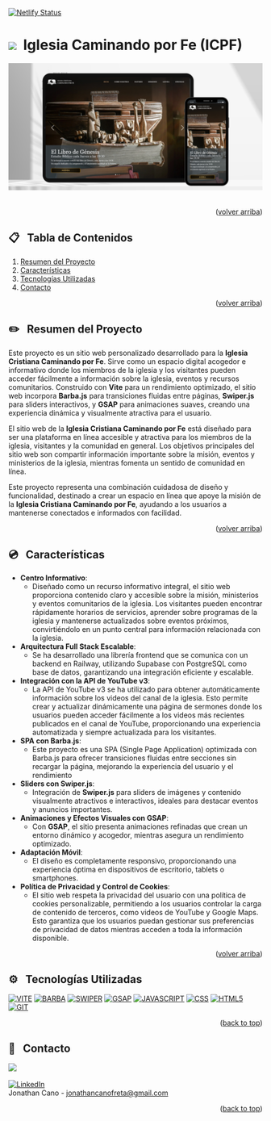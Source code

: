 <a id="readme-top"></a>

[![Netlify Status](https://api.netlify.com/api/v1/badges/87702591-a8f8-45d7-9447-8c3b43233c33/deploy-status)](https://app.netlify.com/sites/caminandoporfe/deploys)

# <img src="https://i.giphy.com/media/v1.Y2lkPTc5MGI3NjExZHlxZnUzc3NlZm95YzU3Z3psOG41eGY2dTFzd2NmZ3V4bTdlZzVpZCZlcD12MV9pbnRlcm5hbF9naWZfYnlfaWQmY3Q9cw/gdTD9BIMWfPEnWmV4e/giphy.gif" width="30">&nbsp; Iglesia Caminando por Fe (ICPF)


<div align="center">
    <img src="/src/public/img/icpf-readme.jpg" alt="Logo" width="800" >
</div>
<br />

<!-- **Enlace al proyecto en vivo:** <a href="web">web</a><br/> -->

<p align="right">(<a href="#readme-top">volver arriba</a>)</p>

## 📋 &nbsp; Tabla de Contenidos

1. [Resumen del Proyecto](#project-overview)
2. [Características](#features)
4. [Tecnologías Utilizadas](#technologies-used)
5. [Contacto](#contact)

<p align="right">(<a href="#readme-top">volver arriba</a>)</p>

## ✏️ &nbsp; <a id="project-overview">Resumen del Proyecto</a>

Este proyecto es un sitio web personalizado desarrollado para la **Iglesia Cristiana Caminando por Fe**. Sirve como un espacio digital acogedor e informativo donde los miembros de la iglesia y los visitantes pueden acceder fácilmente a información sobre la iglesia, eventos y recursos comunitarios. Construido con **Vite** para un rendimiento optimizado, el sitio web incorpora **Barba.js** para transiciones fluidas entre páginas, **Swiper.js** para sliders interactivos, y **GSAP** para animaciones suaves, creando una experiencia dinámica y visualmente atractiva para el usuario.

El sitio web de la **Iglesia Cristiana Caminando por Fe** está diseñado para ser una plataforma en línea accesible y atractiva para los miembros de la iglesia, visitantes y la comunidad en general. Los objetivos principales del sitio web son compartir información importante sobre la misión, eventos y ministerios de la iglesia, mientras fomenta un sentido de comunidad en línea.

Este proyecto representa una combinación cuidadosa de diseño y funcionalidad, destinado a crear un espacio en línea que apoye la misión de la **Iglesia Cristiana Caminando por Fe**, ayudando a los usuarios a mantenerse conectados e informados con facilidad.

<p align="right">(<a href="#readme-top">volver arriba</a>)</p>

## 💿 &nbsp; <a id="features">Características</a>

- **Centro Informativo**:
    - Diseñado como un recurso informativo integral, el sitio web proporciona contenido claro y accesible sobre la misión, ministerios y eventos comunitarios de la iglesia. Los visitantes pueden encontrar rápidamente horarios de servicios, aprender sobre programas de la iglesia y mantenerse actualizados sobre eventos próximos, convirtiéndolo en un punto central para información relacionada con la iglesia.
- **Arquitectura Full Stack Escalable**:
    - Se ha desarrollado una librería frontend que se comunica con un backend en Railway, utilizando Supabase con PostgreSQL como base de datos, garantizando una integración eficiente y escalable.
- **Integración con la API de YouTube v3**:  
    - La API de YouTube v3 se ha utilizado para obtener automáticamente información sobre los videos del canal de la iglesia. Esto permite crear y actualizar dinámicamente una página de sermones donde los usuarios pueden acceder fácilmente a los videos más recientes publicados en el canal de YouTube, proporcionando una experiencia automatizada y siempre actualizada para los visitantes.
- **SPA con Barba.js**:
    - Este proyecto es una SPA (Single Page Application) optimizada con Barba.js para ofrecer transiciones fluidas entre secciones sin recargar la página, mejorando la experiencia del usuario y el rendimiento
- **Sliders con Swiper.js**:
    - Integración de **Swiper.js** para sliders de imágenes y contenido visualmente atractivos e interactivos, ideales para destacar eventos y anuncios importantes.
- **Animaciones y Efectos Visuales con GSAP**:
    - Con **GSAP**, el sitio presenta animaciones refinadas que crean un entorno dinámico y acogedor, mientras asegura un rendimiento optimizado.
- **Adaptación Móvil**:
    - El diseño es completamente responsivo, proporcionando una experiencia óptima en dispositivos de escritorio, tablets o smartphones.
- **Política de Privacidad y Control de Cookies**:
    - El sitio web respeta la privacidad del usuario con una política de cookies personalizable, permitiendo a los usuarios controlar la carga de contenido de terceros, como videos de YouTube y Google Maps. Esto garantiza que los usuarios puedan gestionar sus preferencias de privacidad de datos mientras acceden a toda la información disponible.

<p align="right">(<a href="#readme-top">volver arriba</a>)</p>

## ⚙️ &nbsp; <a id="technologies-used">Tecnologías Utilizadas</a>

[![VITE][Vite.js]][Vite-url]
[![BARBA][BARBA.js]][BARBA-url]
[![SWIPER][SWIPER.js]][SWIPER-url]
[![GSAP][GSAP.js]][GSAP-url]
[![JAVASCRIPT][JAVASCRIPT.js]][JAVASCRIPT-url]
[![CSS][CSS.js]][CSS-url]
[![HTML5][HTML5.js]][HTML5-url]
[![GIT][GIT.js]][GIT-url]

<p align="right">(<a href="#readme-top">back to top</a>)</p>

## 👤 &nbsp; <a id="contact">Contacto</a>

<a href="https://github.com/JonaRhood/reddit-client/graphs/contributors">
  <img src="https://contrib.rocks/image?repo=JonaRhood/reddit-client" />
</a>

[![LinkedIn][linkedin-shield]][linkedin-url] <br />
Jonathan Cano -  jonathancanofreta@gmail.com

<p align="right">(<a href="#readme-top">back to top</a>)</p>

[Vite.js]: https://img.shields.io/badge/VITE-20232A?style=for-the-badge&logo=vite&logoColor=yellow
[Vite-url]: https://vite.dev/
[Barba.js]: https://img.shields.io/badge/BARBA.JS-20232A?style=for-the-badge&logo=&logoColor=yellow
[Barba-url]: https://barba.js.org/
[Swiper.js]: https://img.shields.io/badge/SWIPER.JS-20232A?style=for-the-badge&logo=swiper&logoColor=blue
[Swiper-url]: https://swiperjs.com/
[GSAP.js]: https://img.shields.io/badge/GSAP-20232A?style=for-the-badge&logo=greensock&logoColor=lime
[GSAP-url]: https://gsap.com/
[Javascript.js]: https://img.shields.io/badge/Javascript-20232A?style=for-the-badge&logo=JavaScript&logoColor=Y
[Javascript-url]: https://developer.mozilla.org/es/docs/Web/JavaScript
[CSS.js]: https://img.shields.io/badge/CSS3-20232A?style=for-the-badge&logo=css3&logoColor=306af1
[CSS-url]: https://developer.mozilla.org/es/docs/Web/CSS
[HTML5.js]: https://img.shields.io/badge/HTML5-20232A?style=for-the-badge&logo=html5&logoColor=e8571f
[HTML5-url]: https://developer.mozilla.org/es/docs/Glossary/HTML5
[Git.js]: https://img.shields.io/badge/git-20232A?style=for-the-badge&logo=git&logoColor=e8571f
[Git-url]: https://git-scm.com/
[linkedin-shield]: https://img.shields.io/badge/-LinkedIn-blue.svg?style=for-the-badge&logo=linkedin&colorBlue
[linkedin-url]: https://www.linkedin.com/in/jonathancanocalduch

